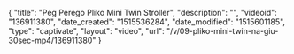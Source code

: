 {
    "title": "Peg Perego Pliko Mini Twin Stroller",
    "description": "",
    "videoid": "136911380",
    "date_created": "1515536284",
    "date_modified": "1515601185",
    "type": "captivate",
    "layout": "video",
    "url": "\/v\/09-pliko-mini-twin-na-giu-30sec-mp4\/136911380"
}